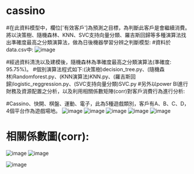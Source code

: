# cassino
#在此資料模型中，欄位['有效客戶']為預測之目標，為判斷此客戶是會繼續消費。將以決策樹、隨機森林、KNN、SVC支持向量分類、羅吉斯回歸等多種演算法找出準確度最高之分類演算法，做為日後機器學習分辨之判斷模型:
#資料於data.csv中:
![image](https://user-images.githubusercontent.com/71545529/152302012-7531e86e-5879-418b-9af2-582c6fd17fac.png)

#經過資料清洗以及建模後，隨機森林為準確度最高之分類演算法(準確度: 95.75%)。
#個別演算法程式如下:(決策樹)decision_tree.py、(隨機森林)Randomforest.py、(KNN演算法)KNN.py、(羅吉斯回歸)logistic_reggression.py、(SVC支持向量分類)SVC.py
#另外以power BI進行財務及資源配置之分析，以及利用相關係數矩陣(corr)對客戶消費行為進行分析:

#Cassino、快開、棋盤、運動、電子，此為5種遊戲類別，客戶有A、B、C、D，4個平台作為遊戲場地。
![image](https://user-images.githubusercontent.com/71545529/152303838-ebb54b67-2945-4ce2-9fc6-9d4f50615ea6.png)
![image](https://user-images.githubusercontent.com/71545529/152304253-3d0372ff-d61c-493f-8763-67a936e35d1d.png)
![image](https://user-images.githubusercontent.com/71545529/152304350-2adb0468-d52a-4891-811f-41454bee96e0.png)
![image](https://user-images.githubusercontent.com/71545529/152304390-036aae1d-d4da-46d1-b072-1868f8c6a3b2.png)
![image](https://user-images.githubusercontent.com/71545529/152304419-f05e9324-31c6-454f-b80d-84ddbef44b8c.png)

#	相關係數圖(corr):

![image](https://user-images.githubusercontent.com/71545529/152304726-5c892afc-9cc2-41a0-a136-629f822cd4b7.png)
![image](https://user-images.githubusercontent.com/71545529/152304780-12d2fbb6-678a-467c-a8fb-914f79c45b23.png)


![image](https://user-images.githubusercontent.com/71545529/152304879-17dd8c5f-44be-4496-9266-791c979580f3.png)

